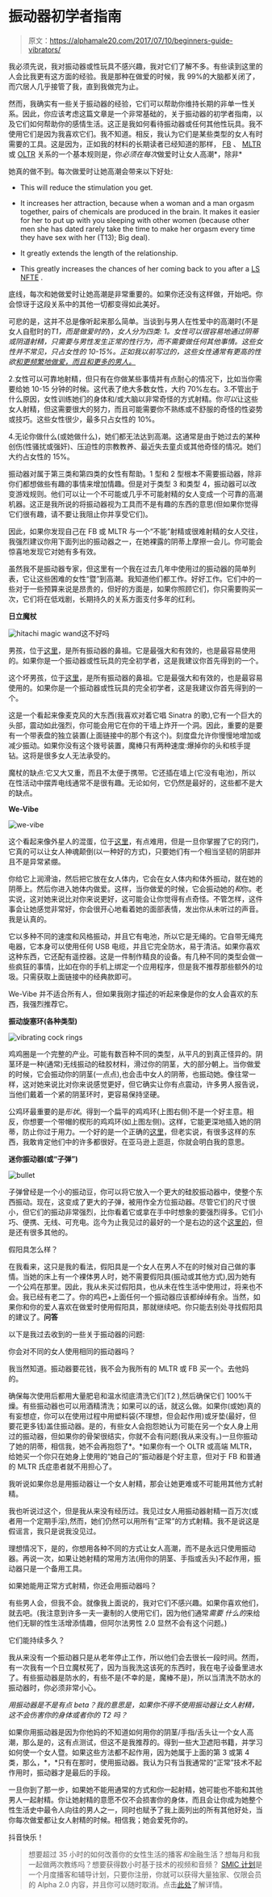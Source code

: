 # 振动器初学者指南

> 原文：<https://alphamale20.com/2017/07/10/beginners-guide-vibrators/>

我必须先说，我对振动器或性玩具不感兴趣，我对它们了解不多。有些读到这里的人会比我更有这方面的经验。我是那种在做爱的时候，我 99%的大脑都关闭了，而穴居人几乎接管了我，直到我做完为止。

然而，我确实有一些关于振动器的经验，它们可以帮助你维持长期的非单一性关系。因此，你应该考虑这篇文章是一个非常基础的，关于振动器的初学者指南，以及它们如何帮助你的感情生活。这正是我如何看待振动器或任何其他性玩具。我不使用它们是因为我喜欢它们。我不知道。相反，我认为它们是某些类型的女人有时需要的工具。这是因为，正如我的材料的长期读者已经知道的那样， [FB](https://blackdragonblog.com/glossary/#FB) 、 [MLTR](https://blackdragonblog.com/glossary/#MLTR) 或 [OLTR](https://blackdragonblog.com/glossary/#OLTR) 关系的一个基本规则是，你*必须在每次*做爱时让女人高潮*，除非*

她真的做不到。每次做爱时让她高潮会带来以下好处:

*   This will reduce the stimulation you get.

*   It increases her attraction, because when a woman and a man orgasm together, pairs of chemicals are produced in the brain. It makes it easier for her to put up with you sleeping with other women (because other men she has dated rarely take the time to make her orgasm every time they have sex with her (T13); Big deal).

*   It greatly extends the length of the relationship.

*   This greatly increases the chances of her coming back to you after a [LS NFTE](https://blackdragonblog.com/glossary/#LSNFTE) .

底线，每次和她做爱时让她高潮是非常重要的。如果你还没有这样做，开始吧。你会惊讶于这段关系中的其他一切都变得如此美好。

可悲的是，这并不总是像听起来那么简单。当谈到与男人在性爱中的高潮时(不是女人自慰时的*T1，而是做爱时的*)*，女人分为四类: 1。女性可以很容易地通过阴蒂或阴道射精，只需要与男性发生正常的性行为，而不需要做任何其他事情。这些女性并不常见，只占女性的 10-15%。正如我以前写过的，这些女性通常有更高的性欲[和更频繁地做爱，而且和更多的男人。](https://blackdragonblog.com/2017/01/16/the-8-types-of-female-sex-drive/)*

2.女性可以可靠地射精，但只有在你做某些事情并有点耐心的情况下，比如当你需要给她 10-15 分钟的时候。这代表了绝大多数女性，大约 70%左右。3.不管出于什么原因，女性训练她们的身体和/或大脑以非常奇怪的方式射精。你*可以*让这些女人射精，但这需要很大的努力，而且可能需要你不熟练或不舒服的奇怪的性姿势或技巧。这些女性很少，最多只占女性的 10%。

4.无论你做什么(或她做什么)，她们都无法达到高潮。这通常是由于她过去的某种创伤(性骚扰或强奸)、压迫性的宗教教养、最近失去童贞或其他奇怪的情况。她们大约占女性的 15%。

振动器对属于第三类和第四类的女性有帮助。1 型和 2 型根本不需要振动器，除非你们都想做些有趣的事情来增加情趣。但是对于类型 3 和类型 4，振动器可以改变游戏规则。他们可以让一个不可能或几乎不可能射精的女人变成一个可靠的高潮机器。这正是我所说的将振动器视为工具而不是有趣的东西的意思(但如果你觉得它们很有趣，请不要让我阻止你并享受它们)。

因此，如果你发现自己在 FB 或 MLTR 与一个“不能”射精或很难射精的女人交往，我强烈建议你用下面列出的振动器之一，在她裸露的阴蒂上摩擦一会儿。你可能会惊喜地发现它对她有多有效。

虽然我不是振动器专家，但这里有一个我在过去几年中使用过的振动器的简单列表，它让这些困难的女性“暨”到高潮。我知道他们都工作。好好工作。它们中的一些对于一些预算来说是昂贵的，但好的方面是，如果你照顾它们，你只需要购买一次，它们将在低戏剧，长期持久的关系方面支付多年的红利。

**日立魔杖**

![hitachi magic wand](img/d5f280227747686b240d9ee718f05d85.png)这不好吗

男孩，位于[这里](http://amzn.to/2tqIHOu)，是所有振动器的鼻祖。它是最强大和有效的，也是最容易使用的。如果你是一个振动器或性玩具的完全初学者，这是我建议你首先得到的一个。

这个坏男孩，位于[这里](http://amzn.to/2tqIHOu)，是所有振动器的鼻祖。它是最强大和有效的，也是最容易使用的。如果你是一个振动器或性玩具的完全初学者，这是我建议你首先得到的一个。

这是一个看起来像麦克风的大东西(我喜欢对着它唱 Sinatra 的歌),它有一个巨大的头部，震动如此强烈，你可能会用它在你的干墙上炸开一个洞。因此，重要的是要有一个带表盘的独立装置(上面链接中的那个有这个)。刻度盘允许你慢慢地增加或减少振动。如果你没有这个拨号装置，魔棒只有两种速度:爆掉你的头和核手提钻。这将是很多女人无法承受的。

魔杖的缺点:它又大又重，而且不太便于携带。它还插在墙上(它没有电池)，所以在性活动中摆弄电线通常不是很有趣。无论如何，它仍然是最好的，这些都不是大的缺点。

**We-Vibe**

![we-vibe](img/a93396a4ef749d57270c077cc84abf3b.png)

这个看起来像外星人的混蛋，位于[这里](http://amzn.to/2szyaOk)，有点难用，但是一旦你掌握了它的窍门，它真的可以让女人神魂颠倒(以一种好的方式)，只要她们有一个相当坚韧的阴部并且不是异常紧绷。

你给它上润滑油，然后把它放在女人体内，它会在女人体内和体外振动，就在她的阴蒂上。然后你进入她体内做爱。这样，当你做爱的时候，它会振动她的*和*你。老实说，这对她来说比对你来说更好，这可能会让你觉得有点奇怪。不管怎样，这件事会让她感觉非常好，你会很开心地看着她的面部表情，发出你从未听过的声音。我是认真的。

它以多种不同的速度和风格振动，并且它有电池，所以它是无绳的。它自带无绳充电器，它本身可以使用任何 USB 电缆，并且它完全防水，易于清洁。如果你喜欢这种东西，它还配有遥控器。这是一件制作精良的设备。有几种不同的类型会做一些疯狂的事情，比如在你的手机上绑定一个应用程序，但是我不推荐那些额外的垃圾。只需获取上面链接中的经典款即可。

We-Vibe 并不适合所有人，但如果我刚才描述的听起来像是你的女人会喜欢的东西，我强烈推荐它。

**振动旋塞环(各种类型)**

![vibrating cock rings](img/a3e25768db7858aa1a91e82b0475483a.png)

鸡鸡圈是一个完整的产业。可能有数百种不同的类型，从平凡的到真正怪异的。阴茎环是一种(通常)无线振动的硅胶材料，滑过你的阴茎，大的部分朝上。当你做爱的时候，它会振动你的阴茎(一点点),也会击中女人的阴蒂，也振动她。像往常一样，这对她来说比对你来说感觉更好，但它确实让你有点震动，许多男人报告说，当他们戴着一个紧的阴茎环时，更容易保持坚硬。

公鸡环最重要的是*形状*。得到一个扁平的鸡鸡环(上图右侧)不是一个好主意。相反，你想要一个带帽的楔形的鸡鸡环(如上图左侧)。这样，它能更深地插入她的阴蒂，防止你过于用力。一个好的是一个正确的[这里](http://amzn.to/2sWGTtm)，但老实说，有很多这样的东西，我敢肯定他们中的许多都很好。在亚马逊上逛逛，你就会明白我的意思。

**迷你振动器(或“子弹”)**

![bullet](img/ff07ea113c7206a04265281022e47126.png)

子弹曾经是一个小的振动豆，你可以将它放入一个更大的硅胶振动器中，使整个东西振动。现在，这变成了更大的子弹，被用作全方位振动器。尽管它们的尺寸很小，但它们的振动非常强烈，比你看着它或拿在手中时想象的要强烈得多。它们小巧、便携、无线、可充电。迄今为止我见过的最好的一个是右边的这个[这里的](https://www.nusensuelle.com/collections/home/products/sensuelle-joie-15-function-bullet-purple)，但是还有很多其他的。

假阳具怎么样？

在我看来，这只是我的看法，假阳具是一个女人在男人不在的时候对自己做的事情。当她的床上有一个裸体男人时，她不需要假阳具(振动或其他方式),因为她有一个公鸡在那里。因此，我从未买过假阳具，也从未在性生活中使用过，将来也不会。我已经有老二了。你的鸡巴+上面任何一个振动器应该都绰绰有余。当然，如果你和你的爱人喜欢在做爱时使用假阳具，那就继续吧。你只能去别处寻找假阳具的建议了。**问答**

以下是我过去收到的一些关于振动器的问题:

你会对不同的女人使用相同的振动器吗？

我当然知道。振动器要花钱，我不会为我所有的 MLTR 或 FB 买一个。去他妈的。

确保每次使用后都用大量肥皂和温水彻底清洗它们(T2 ),然后确保它们 100%干燥。有些振动器也可以用酒精清洗；如果可以的话，就这么做。如果你(或她)真的有妄想症，你可以在使用过程中用塑料袋(不理想，但会起作用)或牙垫(最好，但要花更多钱)盖住振动器。是的，有些女人会抱怨她认为可能在另一个女人身上用过的振动器，但如果你的骨架很结实，你就不会有问题(我从来没有。)一旦你振动了她的阴蒂，相信我，她不会再抱怨了*。*如果你有一个 OLTR 或高端 MLTR，给她买一个你只在她身上使用的“她自己的”振动器是个好主意，但对于 FB 和普通的 MLTR 氏症患者就不用担心了。

我听说如果你总是用振动器让一个女人射精，那会让她更难或不可能用其他方式射精。

我也听说过这个，但是我从来没有经历过。我见过女人用振动器射精一百万次(或者用一个定期手淫),然而，她们仍然可以用所有“正常”的方式射精。我不是说这是假谣言，我只是说我没见过。

理想情况下，是的，你想用各种不同的方式让女人高潮，而不是永远只使用振动器。再说一次，如果让她射精的常用方法(用你的阴茎、手指或舌头)不起作用，振动器只是一个备用工具。

如果她能用正常方式射精，你还会用振动器吗？

有些男人会，但我不会。就像我上面说的，我对它们不感兴趣。如果你喜欢他们，就去吧。(我注意到许多一夫一妻制的人使用它们，因为他们通常*需要* *什么的*来给他们无聊的性生活增添情趣，但阿尔法男性 2.0 显然不会有这个问题。)

它们能持续多久？

我从来没有一个振动器只是从老年停止工作，所以他们会去很长一段时间。然而，有一次我有一个日立魔杖死了，因为当我洗这该死的东西时，我在电子设备里进水了。有些振动器是防水的，有些不是(不幸的是，魔棒不是)，所以当清洗不防水的振动器时，你必须非常小心。

*用振动器是不是有点 beta？我的意思是，如果你不得不使用振动器让女人射精，这不会伤害你的身体或者你的 T2 吗？*

如果你用振动器是因为你他妈的不知道如何用你的阴茎/手指/舌头让一个女人高潮，那么是的，这有点测试，但这不是我推荐的。得到一些大卫遮阳书籍，并学习如何使一个女人暨。如果这些方法都不起作用，因为她属于上面的第 3 或第 4 类，那么，*，*只有在那时，使用振动器。我认为只有当我通常的“正常”技术不起作用时，振动器才是最后的手段。

一旦你到了那一步，如果她不能用通常的方式和你一起射精，她可能也不能和其他男人一起射精。你让她射精的意愿不仅不会损害你的身体，而且会让你成为她整个性生活史中最令人向往的男人之一，同时也赋予了我上面列出的所有其他好处，当你每次做爱都让女人射精的时候。相信我；她会爱死你的。

抖音快乐！

> 想要超过 35 小时的如何改善你的女性生活的播客*和*金融生活？想每月和我一起做两次教练吗？想要获得数小时基于技术的视频和音频？ [SMIC 计划](https://alphamale20.kartra.com/page/vIL17)是一个月度播客和辅导计划，只要你注册，你就可以获得大量独家、仅限会员的 Alpha 2.0 内容，并且你可以随时取消。点击[此处](https://alphamale20.kartra.com/page/vIL17)了解详情。
> 
> 
